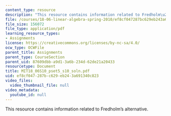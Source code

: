 ```yaml
---
content_type: resource
description: "This resource contains information related to Fredholm\u2019s alternative."
file: /courses/18-06-linear-algebra-spring-2010/ef8cf047287bc629eb243a691340c823_MIT18_06S10_pset5_s10_soln.pdf
file_size: 156072
file_type: application/pdf
learning_resource_types:
- Assignments
license: https://creativecommons.org/licenses/by-nc-sa/4.0/
ocw_type: OCWFile
parent_title: Assignments
parent_type: CourseSection
parent_uid: 87609dbb-a9d1-3a6b-234d-62de21a20433
resourcetype: Document
title: MIT18_06S10_pset5_s10_soln.pdf
uid: ef8cf047-287b-c629-eb24-3a691340c823
video_files:
  video_thumbnail_file: null
video_metadata:
  youtube_id: null
---
```

This resource contains information related to Fredholm’s alternative.